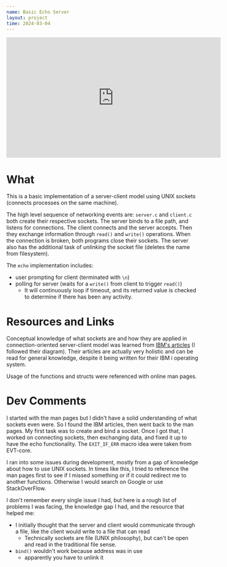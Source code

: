 ```yaml
---
name: Basic Echo Server
layout: project
time: 2024-03-04
---
```


<iframe width="560" height="315" src="https://www.youtube.com/embed/WWow1Upib5Y?si=8wf0qsqqSBayHeGm" title="YouTube video player" frameborder="0" allow="accelerometer; autoplay; clipboard-write; encrypted-media; gyroscope; picture-in-picture; web-share" allowfullscreen></iframe>

# What

This is a basic implementation of a server-client model using UNIX sockets (connects processes on the same machine). 

The high level sequence of networking events are: `server.c` and `client.c` both create their respective sockets. The server binds to a file path, and listens for connections. The client connects and the server accepts. Then they exchange information through `read()` and `write()` operations. When the connection is broken, both programs close their sockets. The server also has the additional task of *unlinking* the socket file (deletes the name from filesystem).

The `echo` implementation includes:
- user prompting for client (terminated with `\n`)
- polling for server (waits for a `write()` from client to trigger `read()`)
    - It will continuously loop if timeout, and its returned value is checked to determine if there has been any activity.

# Resources and Links

Conceptual knowledge of what sockets are and how they are applied in connection-oriented server-client model was learned from [IBM's articles](https://www.ibm.com/docs/en/i/7.5?topic=programming-how-sockets-work) (I followed their diagram). Their articles are actually very holistic and can be read for general knowledge, despite it being written for their IBM i operating system.

Usage of the functions and structs were referenced with online man pages.

# Dev Comments

I started with the man pages but I didn't have a solid understanding of what sockets even were. So I found the IBM articles, then went back to the man pages. My first task was to create and bind a socket. Once I got that, I worked on connecting sockets, then exchanging data, and fixed it up to have the echo functionality. The `EXIT_IF_ERR` macro idea were taken from EVT-core.

I ran into some issues during development, mostly from a gap of knowledge about how to use UNIX sockets. In times like this, I tried to reference the man pages first to see if I missed something or if it could redirect me to another functions. Otherwise I would search on Google or use StackOverFlow. 

I don't remember every single issue I had, but here is a rough list of problems I was facing, the knowledge gap I had, and the resource that helped me:

- I initially thought that the server and client would communicate through a file, like the client would write to a file that can read
    - Technically sockets are file (UNIX philosophy), but can't be open and read in the traditional file sense.
- `bind()` wouldn't work because address was in use
    - apparently you have to unlink it